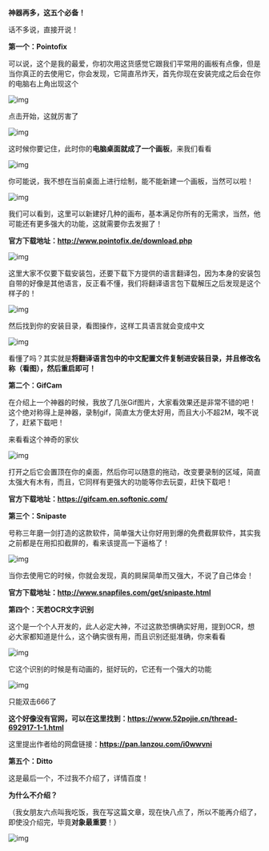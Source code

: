 

 

**神器再多，这五个必备！**

话不多说，直接开说！

**第一个：Pointofix**

可以说，这个是我的最爱，你初次用这货感觉它跟我们平常用的画板有点像，但是当你真正的去使用它，你会发现，它简直吊炸天，首先你现在安装完成之后会在你的电脑右上角出现这个



![img](assets/640-1528713612417) 



点击开始，这就厉害了 

![img](assets/640-1528713636084) 

这时候你要记住，此时你的**电脑桌面就成了一个画板**，来我们看看 

![img](assets/640-1528713658894.gif) 



你可能说，我不想在当前桌面上进行绘制，能不能新建一个画板，当然可以啦！ 



![img](assets/640-1528713688808.gif) 



我们可以看到，这里可以新建好几种的画布，基本满足你所有的无需求，当然，他可能还有更多强大的功能，这就需要你去发掘了！

**官方下载地址：http://www.pointofix.de/download.php**



![img](assets/640-1528713711825) 



这里大家不仅要下载安装包，还要下载下方提供的语言翻译包，因为本身的安装包自带的好像是其他语言，反正看不懂，我们将翻译语言包下载解压之后发现是这个样子的！ 

![img](assets/640-1528713724823) 

然后找到你的安装目录，看图操作，这样工具语言就会变成中文 



![img](assets/640-1528713738330) 



看懂了吗？其实就是**将翻译语言包中的中文配置文件复制进安装目录，并且修改名称（看图），然后重启即可！**

**第二个：GifCam**

在介绍上一个神器的时候，我放了几张Gif图片，大家看效果还是非常不错的吧！这个绝对称得上是神器，录制gif，简直太方便太好用，而且大小不超2M，唉不说了，赶紧下载吧！

来看看这个神奇的家伙

![img](assets/640-1528713761945.gif) 



打开之后它会置顶在你的桌面，然后你可以随意的拖动，改变要录制的区域，简直太强大有木有，而且，它同样有更强大的功能等你去玩耍，赶快下载吧！

**官方下载地址：https://gifcam.en.softonic.com/**

**第三个：Snipaste**

号称三年磨一剑打造的这款软件，简单强大让你好用到爆的免费截屏软件，其实我之前都是在用扣扣截屏的，看来该提高一下逼格了！

![img](assets/640-1528713780813.gif) 



当你去使用它的时候，你就会发现，真的屙屎简单而又强大，不说了自己体会！

**官方下载地址：http://www.snapfiles.com/get/snipaste.html**

**第四个：天若OCR文字识别**

这个是一个个人开发的，此人必定大神，不过这款恐惧确实好用，提到OCR，想必大家都知道是什么，这个确实很有用，而且识别还挺准确，你来看看



![img](assets/640-1528713800312.gif) 



它这个识别的时候是有动画的，挺好玩的，它还有一个强大的功能 



![img](assets/640-1528713812807.gif) 



只能双击666了

**这个好像没有官网，可以在这里找到：https://www.52pojie.cn/thread-692917-1-1.html**

这里提出作者给的网盘链接：**https://pan.lanzou.com/i0wwvni**

**第五个：Ditto**

这是最后一个，不过我不介绍了，详情百度！

**为什么不介绍？**

（我女朋友六点叫我吃饭，我在写这篇文章，现在快八点了，所以不能再介绍了，即使没介绍完，毕竟**对象最重要**！）



![img](assets/640-1528713827694.gif) 







